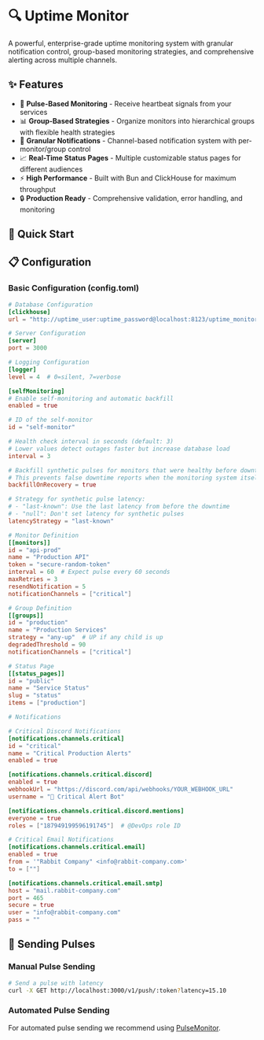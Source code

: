 # 🔍 Uptime Monitor

A powerful, enterprise-grade uptime monitoring system with granular notification control, group-based monitoring strategies, and comprehensive alerting across multiple channels.

## ✨ Features

- 🔄 **Pulse-Based Monitoring** - Receive heartbeat signals from your services
- 📊 **Group-Based Strategies** - Organize monitors into hierarchical groups with flexible health strategies
- 🔔 **Granular Notifications** - Channel-based notification system with per-monitor/group control
- 📈 **Real-Time Status Pages** - Multiple customizable status pages for different audiences
- ⚡ **High Performance** - Built with Bun and ClickHouse for maximum throughput
- 🔒 **Production Ready** - Comprehensive validation, error handling, and monitoring

## 🚀 Quick Start

## 📋 Configuration

### Basic Configuration (config.toml)

```toml
# Database Configuration
[clickhouse]
url = "http://uptime_user:uptime_password@localhost:8123/uptime_monitor"

# Server Configuration
[server]
port = 3000

# Logging Configuration
[logger]
level = 4  # 0=silent, 7=verbose

[selfMonitoring]
# Enable self-monitoring and automatic backfill
enabled = true

# ID of the self-monitor
id = "self-monitor"

# Health check interval in seconds (default: 3)
# Lower values detect outages faster but increase database load
interval = 3

# Backfill synthetic pulses for monitors that were healthy before downtime
# This prevents false downtime reports when the monitoring system itself is down
backfillOnRecovery = true

# Strategy for synthetic pulse latency:
# - "last-known": Use the last latency from before the downtime
# - "null": Don't set latency for synthetic pulses
latencyStrategy = "last-known"

# Monitor Definition
[[monitors]]
id = "api-prod"
name = "Production API"
token = "secure-random-token"
interval = 60  # Expect pulse every 60 seconds
maxRetries = 3
resendNotification = 5
notificationChannels = ["critical"]

# Group Definition
[[groups]]
id = "production"
name = "Production Services"
strategy = "any-up"  # UP if any child is up
degradedThreshold = 90
notificationChannels = ["critical"]

# Status Page
[[status_pages]]
id = "public"
name = "Service Status"
slug = "status"
items = ["production"]

# Notifications

# Critical Discord Notifications
[notifications.channels.critical]
id = "critical"
name = "Critical Production Alerts"
enabled = true

[notifications.channels.critical.discord]
enabled = true
webhookUrl = "https://discord.com/api/webhooks/YOUR_WEBHOOK_URL"
username = "🚨 Critical Alert Bot"

[notifications.channels.critical.discord.mentions]
everyone = true
roles = ["187949199596191745"]  # @DevOps role ID

# Critical Email Notifications
[notifications.channels.critical.email]
enabled = true
from = '"Rabbit Company" <info@rabbit-company.com>'
to = [""]

[notifications.channels.critical.email.smtp]
host = "mail.rabbit-company.com"
port = 465
secure = true
user = "info@rabbit-company.com"
pass = ""
```

## 📡 Sending Pulses

### Manual Pulse Sending

```bash
# Send a pulse with latency
curl -X GET http://localhost:3000/v1/push/:token?latency=15.10
```

### Automated Pulse Sending

For automated pulse sending we recommend using [PulseMonitor](https://github.com/Rabbit-Company/PulseMonitor).
